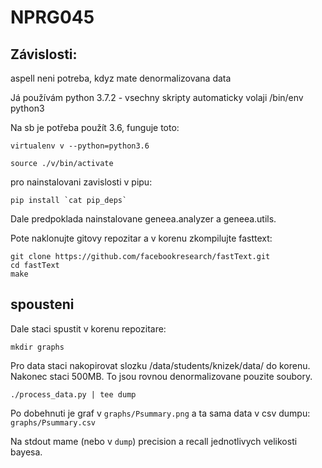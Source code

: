 # NPRG045

## Závislosti:

aspell neni potreba, kdyz mate denormalizovana data

Já používám python 3.7.2 - vsechny skripty automaticky volaji /bin/env python3

Na sb je potřeba použít 3.6, funguje toto:

`virtualenv v --python=python3.6`

`source ./v/bin/activate`

pro nainstalovani zavislosti v pipu:

```
pip install `cat pip_deps`
```

Dale predpoklada nainstalovane geneea.analyzer a geneea.utils.


Pote naklonujte gitovy repozitar a v korenu zkompilujte fasttext:

```
git clone https://github.com/facebookresearch/fastText.git
cd fastText
make
```

## spousteni

Dale staci spustit v korenu repozitare:

`mkdir graphs`


Pro data staci nakopirovat slozku /data/students/knizek/data/ do korenu. Nakonec staci 500MB. To jsou rovnou denormalizovane pouzite soubory.

`./process_data.py | tee dump`

Po dobehnuti je graf v `graphs/Psummary.png` a ta sama data v csv dumpu:
`graphs/Psummary.csv`

Na stdout mame (nebo v `dump`) precision a recall jednotlivych velikosti bayesa.

